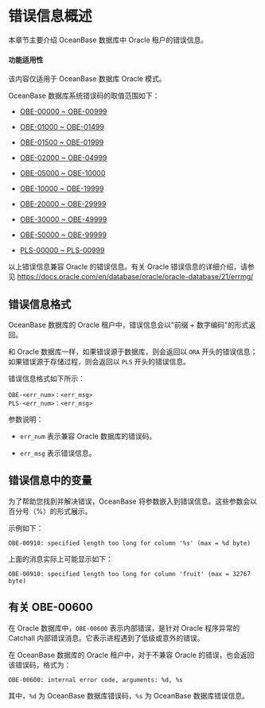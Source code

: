 # 错误信息概述

本章节主要介绍 OceanBase 数据库中 Oracle 租户的错误信息。

  <main id="notice" >
    <h4>功能适用性</h4>
    <p>该内容仅适用于 OceanBase 数据库 Oracle 模式。</p>
  </main>

OceanBase 数据库系统错误码的取值范围如下：

* [OBE-00000 \~ OBE-00999](200.obe-00000-to-obe-00999-of-oracle-mode.md)

* [OBE-01000 \~ OBE-01499](300.obe-01000-to-obe-01499-of-oracle-mode.md)

* [OBE-01500 \~ OBE-01999](400.obe-01500-to-obe-01999-of-oracle-mode.md)

* [OBE-02000 \~ OBE-04999](500.obe-02000-to-obe-04999-of-oracle-mode.md)

* [OBE-05000 \~ OBE-10000](600.obe-05000-to-obe-10000-of-oracle-mode.md)

* [OBE-10000 \~ OBE-19999](700.obe-10000-to-obe-19999-of-oracle-mode.md)

* [OBE-20000 \~ OBE-29999](800.obe-20000-to-obe-29999-of-oracle-mode.md)

* [OBE-30000 \~ OBE-49999](900.obe-30000-to-obe-49999-of-oracle-mode.md)

* [OBE-50000 \~ OBE-99999](1000.obe-50000-to-obe-99999-of-oracle-mode.md)

* [PLS-00000 \~ PLS-00999](1100.pls-00000-to-pls-00999-of-oracle-mode.md)

以上错误信息兼容 Oracle 的错误信息。有关 Oracle 错误信息的详细介绍，请参见 <https://docs.oracle.com/en/database/oracle/oracle-database/21/errmg/>

## 错误信息格式

OceanBase 数据库的 Oracle 租户中，错误信息会以"前缀 + 数字编码"的形式返回。

和 Oracle 数据库一样，如果错误源于数据库，则会返回以 `ORA` 开头的错误信息；如果错误源于存储过程，则会返回以 `PLS` 开头的错误信息。

错误信息格式如下所示：

```unknow
OBE-<err_num>：<err_msg>
PLS-<err_num>：<err_msg>
```

参数说明：

* `err_num` 表示兼容 Oracle 数据库的错误码。

* `err_msg` 表示错误信息。

## 错误信息中的变量

为了帮助您找到并解决错误，OceanBase 将参数嵌入到错误信息。这些参数会以百分号（%）的形式展示。

示例如下：

```unknow
OBE-00910: specified length too long for column '%s' (max = %d byte)
```

上面的消息实际上可能显示如下：

```unknow
OBE-00910: specified length too long for column 'fruit' (max = 32767 byte)
```

## 有关 OBE-00600

在 Oracle 数据库中，`OBE-00600` 表示内部错误，是针对 Oracle 程序异常的 Catchall 内部错误消息。它表示进程遇到了低级或意外的错误。

在 OceanBase 数据库的 Oracle 租户中，对于不兼容 Oracle 的错误，也会返回该错误码，格式为：

```unknow
OBE-00600: internal error code, arguments: %d, %s
```

其中，`%d` 为 OceanBase 数据库错误码，`%s` 为 OceanBase 数据库错误信息。
